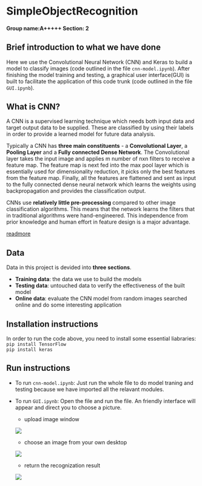 # SimpleObjectRecognition
#### Group name:A+++++               Section: 2

## Brief introduction to what we have done
Here we use the Convolutional Neural Network (CNN) and Keras to build a model to classify images (code outlined in the file `cnn-model.ipynb`). After finishing the model training and testing, a graphical user interface(GUI) is built to facilitate the application of this code trunk (code outlined in the file `GUI.ipynb`).

## What is CNN?
A CNN is a supervised learning technique which needs both input data and target output data to be supplied. These are classified by using their labels in order to provide a learned model for future data analysis.

Typically a CNN has **three main constituents** - a **Convolutional Layer**, a **Pooling Layer** and a **Fully connected Dense Network**. The Convolutional layer takes the input image and applies m number of nxn filters to receive a feature map. The feature map is next fed into the max pool layer which is essentially used for dimensionality reduction, it picks only the best features from the feature map. Finally, all the features are flattened and sent as input to the fully connected dense neural network which learns the weights using backpropagation and provides the classification output.

CNNs use **relatively little pre-processing** compared to other image classification algorithms. This means that the network learns the filters that in traditional algorithms were hand-engineered. This independence from prior knowledge and human effort in feature design is a major advantage.

[readmore](https://en.wikipedia.org/wiki/Convolutional_neural_network)  

## Data
Data in this project is devided into **three sections**. 
* **Training data**: the data we use to build the models
* **Testing data**: untouched data to verify the effectiveness of the built model
* **Online data**: evaluate the CNN model from random images searched online and do some interesting application

## Installation instructions
In order to run the code above, you need to install some essential liabraries:<br/>
```pip install TensorFlow  ``` <br/>
```pip install keras ```


## Run instructions
* To run `cnn-model.ipynb`: Just run the whole file to do model traning and testing because we have imported all the relavant modules.
* To run `GUI.ipynb`: Open the file and run the file. An friendly interface will appear and direct you to choose a picture.
    * upload image window 
    
    ![](https://github.com/nding17/SimpleObjectRecognition/blob/master/data/readme_data/pic1.jpg)
    
    * choose an image from your own desktop
    
    ![](https://github.com/nding17/SimpleObjectRecognition/blob/master/data/readme_data/pic1.jpg)
    
    * return the recognization result
    
    ![](https://github.com/nding17/SimpleObjectRecognition/blob/master/data/readme_data/pic1.jpg) 
